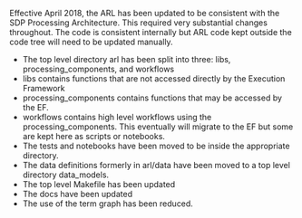 
Effective April 2018, the ARL has been updated to be consistent with the SDP Processing Architecture. This required 
very substantial changes throughout. The code is consistent internally but ARL code kept outside the code tree will 
need to be updated manually.

* The top level directory arl has been split into three: libs, processing_components, and workflows
* libs contains functions that are not accessed directly by the Execution Framework
* processing_components contains functions that may be accessed by the EF. 
* workflows contains high level workflows using the processing_components. This eventually will migrate to the EF but
 some are kept here as scripts or notebooks.
* The tests and notebooks have been moved to be inside the appropriate directory.
* The data definitions formerly in arl/data have been moved to a top level directory data_models. 
* The top level Makefile has been updated
* The docs have been updated
* The use of the term graph has been reduced.
 
 